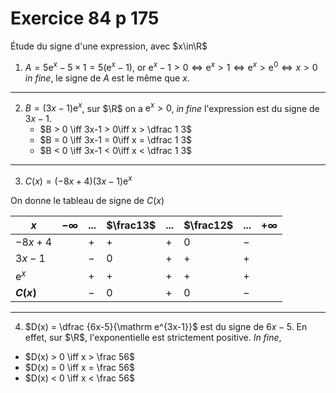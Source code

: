 # Exercice 84 p 175

Étude du signe d'une expression, avec $x\in\R$

1. $A = 5\mathrm e^x - 5×1 = 5(\mathrm e^x -1)$,
or $\mathrm e^x -1 > 0 \iff \mathrm e^x > 1\iff \mathrm e^x > \mathrm e^0 \iff x>0$
*in fine*, le signe de $A$ est le même que $x$.

---

2. $B = (3x-1)\mathrm e^x$, sur $\R$ on a $\mathrm e^x>0$, *in fine* l'expression est du signe de $3x-1$.
   * $B > 0 \iff 3x-1 > 0\iff x > \dfrac 1 3$
   * $B = 0 \iff 3x-1 = 0\iff x = \dfrac 1 3$
   * $B < 0 \iff 3x-1 < 0\iff x < \dfrac 1 3$

---

3. $C(x) = (-8x+4)(3x-1)\mathrm e^x$

On donne le tableau de signe de $C(x)$

|**$x$**|$-\infty$|...|$\frac13$|...|$\frac12$|...|$+\infty$|
|---|---|---|---|---|---|---|---|
|$-8x+4$| |$+$|$+$|$+$|$0$|$-$| |
|$3x-1$| |$-$|$0$|$+$|$+$|$+$| |
|$\mathrm e^x$| |$+$|$+$|$+$|$+$|$+$| |
|**$C(x)$**| |$-$|$0$|$+$|$0$|$-$| |

---

4. $D(x) = \dfrac {6x-5}{\mathrm e^{3x-1}}$ est du signe de $6x-5$. En effet, sur $\R$, l'exponentielle est strictement positive. *In fine*, 
* $D(x) > 0 \iff x > \frac 56$
* $D(x) = 0 \iff x = \frac 56$
* $D(x) < 0 \iff x < \frac 56$
